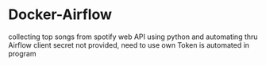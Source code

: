 # Docker-Airflow
 collecting top songs from spotify web API using python and automating thru Airflow
 client secret not provided, need to use own
 Token is automated in program
